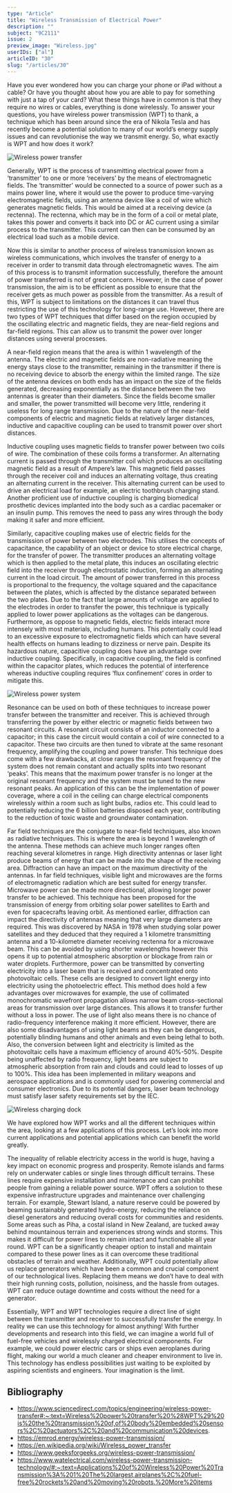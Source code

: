 ```yaml
---
type: "Article"
title: "Wireless Transmission of Electrical Power"
description: ""
subject: "9C2111"
issue: 2
preview_image: "Wireless.jpg"
userIDs: ["al"]
articleID: "30"
slug: "/articles/30"
---
```


Have you ever wondered how you can charge your phone or iPad without a cable? Or have you thought about how you are able to pay for something with just a tap of your card? What these things have in common is that they require no wires or cables, everything is done wirelessly. To answer your questions, you have wireless power transmission (WPT) to thank, a technique which has been around since the era of Nikola Tesla and has recently become a potential solution to many of our world’s energy supply issues and can revolutionise the way we transmit energy. So, what exactly is WPT and how does it work?

<div class="image">
    <div class="img"><img alt="Wireless power transfer" src="./../images/issue2/phystech/WPT.jpg"></img></div>
</div>

Generally, WPT is the process of transmitting electrical power from a ‘transmitter’ to one or more ‘receivers’ by the means of electromagnetic fields. The ‘transmitter’ would be connected to a source of power such as a mains power line, where it would use the power to produce time-varying electromagnetic fields, using an antenna device like a coil of wire which generates magnetic fields. This would be aimed at a receiving device (a rectenna). The rectenna, which may be in the form of a coil or metal plate, takes this power and converts it back into DC or AC current using a similar process to the transmitter. This current can then can be consumed by an electrical load such as a mobile device.

Now this is similar to another process of wireless transmission known as wireless communications, which involves the transfer of energy to a receiver in order to transmit data through electromagnetic waves. The aim of this process is to transmit information successfully, therefore the amount of power transferred is not of great concern. However, in the case of power transmission, the aim is to be efficient as possible to ensure that the receiver gets as much power as possible from the transmitter. As a result of this, WPT is subject to limitations on the distances it can travel thus restricting the use of this technology for long-range use. However, there are two types of WPT techniques that differ based on the region occupied by the oscillating electric and magnetic fields, they are near-field regions and far-field regions. This can allow us to transmit the power over longer distances using several processes.

A near-field region means that the area is within 1 wavelength of the antenna. The electric and magnetic fields are non-radiative meaning the energy stays close to the transmitter, remaining in the transmitter if there is no receiving device to absorb the energy within the limited range. The size of the antenna devices on both ends has an impact on the size of the fields generated, decreasing exponentially as the distance between the two antennas is greater than their diameters. Since the fields become smaller and smaller, the power transmitted will become very little, rendering it useless for long range transmission. Due to the nature of the near-field components of electric and magnetic fields at relatively larger distances, inductive and capacitive coupling can be used to transmit power over short distances.

Inductive coupling uses magnetic fields to transfer power between two coils of wire. The combination of these coils forms a transformer. An alternating current is passed through the transmitter coil which produces an oscillating magnetic field as a result of Ampere’s law. This magnetic field passes through the receiver coil and induces an alternating voltage, thus creating an alternating current in the receiver. This alternating current can be used to drive an electrical load for example, an electric toothbrush charging stand. Another proficient use of inductive coupling is charging biomedical prosthetic devices implanted into the body such as a cardiac pacemaker or an insulin pump. This removes the need to pass any wires through the body making it safer and more efficient.

Similarly, capacitive coupling makes use of electric fields for the transmission of power between two electrodes. This utilises the concepts of capacitance, the capability of an object or device to store electrical charge, for the transfer of power. The transmitter produces an alternating voltage which is then applied to the metal plate, this induces an oscillating electric field into the receiver 	through electrostatic induction, forming an alternating current in the load circuit. The amount of power transferred in this process is proportional to the frequency, the voltage squared and the capacitance between the plates, which is affected by the distance separated between the two plates. Due to the fact that large amounts of voltage are applied to the electrodes in order to transfer the power, this technique is typically applied to lower power applications as the voltages can be dangerous. Furthermore, as oppose to magnetic fields, electric fields interact more intensely with most materials, including humans. This potentially could lead to an excessive exposure to electromagnetic fields which can have several health effects on humans leading to dizziness or nerve pain. Despite its hazardous nature, capacitive coupling does have an advantage over inductive coupling. Specifically, in capacitive coupling, the field is confined within the capacitor plates, which reduces the potential of interference whereas inductive coupling requires ‘flux confinement’ cores in order to mitigate this.

<div class="image">
    <div class="img"><img alt="Wireless power system" src="./../images/issue2/phystech/Wireless_power_system.png"></img></div>
</div>

Resonance can be used on both of these techniques to increase power transfer between the transmitter and receiver. This is achieved through transferring the power by either electric or magnetic fields between two resonant circuits. A resonant circuit consists of an inductor connected to a capacitor; in this case the circuit would contain a coil of wire connected to a capacitor. These two circuits are then tuned to vibrate at the same resonant frequency, amplifying the coupling and power transfer. This technique does come with a few drawbacks, at close ranges the resonant frequency of the system does not remain constant and actually splits into two resonant ‘peaks’. This means that the maximum power transfer is no longer at the original resonant frequency and the system must be tuned to the new resonant peaks. An application of this can be the implementation of power coverage, where a coil in the ceiling can charge electrical components wirelessly within a room such as light bulbs, radios etc. This could lead to potentially reducing the 6 billion batteries disposed each year, contributing to the reduction of toxic waste and groundwater contamination.

Far field techniques are the conjugate to near-field techniques, also known as radiative techniques. This is where the area is beyond 1 wavelength of the antenna. These methods can achieve much longer ranges often reaching several kilometres in range. High directivity antennas or laser light produce beams of energy that can be made into the shape of the receiving area. Diffraction can have an impact on the maximum directivity of the antennas. In far field techniques, visible light and microwaves are the forms of electromagnetic radiation which are best suited for energy transfer. Microwave power can be made more directional, allowing longer power transfer to be achieved. This technique has been proposed for the transmission of energy from orbiting solar power satellites to Earth and even for spacecrafts leaving orbit. As mentioned earlier, diffraction can impact the directivity of antennas meaning that very large diameters are required. This was discovered by NASA in 1978 when studying solar power satellites and they deduced that they required a 1 kilometre transmitting antenna and a 10-kilometre diameter receiving rectenna for a microwave beam. This can be avoided by using shorter wavelengths however this opens it up to potential atmospheric absorption or blockage from rain or water droplets. Furthermore, power can be transmitted by converting electricity into a laser beam that is received and concentrated onto photovoltaic cells. These cells are designed to convert light energy into electricity using the photoelectric effect. This method does hold a few advantages over microwaves for example, the use of collimated monochromatic wavefront propagation allows narrow beam cross-sectional areas for transmission over large distances. This allows it to transfer further without a loss in power. The use of light also means there is no chance of radio-frequency interference making it more efficient. However, there are also some disadvantages of using light beams as they can be dangerous, potentially blinding humans and other animals and even being lethal to both. Also, the conversion between light and electricity is limited as the photovoltaic cells have a maximum efficiency of around 40%-50%. Despite being unaffected by radio frequency, light beams are subject to atmospheric absorption from rain and clouds and could lead to losses of up to 100%. This idea has been implemented in military weapons and aerospace applications and is commonly used for powering commercial and consumer electronics. Due to its potential dangers, laser beam technology must satisfy laser safety requirements set by the IEC.

<div class="image">
    <div class="img"><img alt="Wireless charging dock" src="./../images/issue2/phystech/guru-wireless-charging-header-scaled.jpg"></img></div>
</div>

We have explored how WPT works and all the different techniques within the area, looking at a few applications of this process. Let’s look into more current applications and potential applications which can benefit the world greatly. 


The inequality of reliable electricity access in the world is huge, having a key impact on economic progress and prosperity. Remote islands and farms rely on underwater cables or single lines through difficult terrains. These lines require expensive installation and maintenance and can prohibit people from gaining a reliable power source. WPT offers a solution to these expensive infrastructure upgrades and maintenance over challenging terrain. For example, Stewart Island, a nature reserve could be powered by beaming sustainably generated hydro-energy, reducing the reliance on diesel generators and reducing overall costs for communities and residents. Some areas such as Piha, a costal island in New Zealand, are tucked away behind mountainous terrain and experiences strong winds and storms. This makes it difficult for power lines to remain intact and functionable all year round. WPT can be a significantly cheaper option to install and maintain compared to these power lines as it can overcome these traditional obstacles of terrain and weather. Additionally, WPT could potentially allow us replace generators which have been a common and crucial component of our technological lives. Replacing them means we don’t have to deal with their high running costs, pollution, noisiness, and the hassle from outages. WPT can reduce outage downtime and costs without the need for a generator.

Essentially, WPT and WPT technologies require a direct line of sight between the transmitter and receiver to successfully transfer the energy. In reality we can use this technology for almost anything! With further developments and research into this field, we can imagine a world full of fuel-free vehicles and wirelessly charged electrical components. For example, we could power electric cars or ships even aeroplanes during flight, making our world a much cleaner and cheaper environment to live in. This technology has endless possibilities just waiting to be exploited by aspiring scientists and engineers. Your imagination is the limit.

<div id="bibliography">
<h2>Bibliography</h2>

- https://www.sciencedirect.com/topics/engineering/wireless-power-transfer#:~:text=Wireless%20power%20transfer%20%28WPT%29%20is%20the%20transmission%20of,of%20body%20embedded%20sensors%2C%20actuators%2C%20and%20communication%20devices.
- https://emrod.energy/wireless-power-transmission/
- https://en.wikipedia.org/wiki/Wireless_power_transfer
- https://www.geeksforgeeks.org/wireless-power-transmission/
- https://www.watelectrical.com/wireless-power-transmission-technology/#:~:text=Applications%20of%20Wireless%20Power%20Transmission%3A%201%20The%20largest,airplanes%2C%20fuel-free%20rockets%20and%20moving%20robots.%20More%20items

</div>